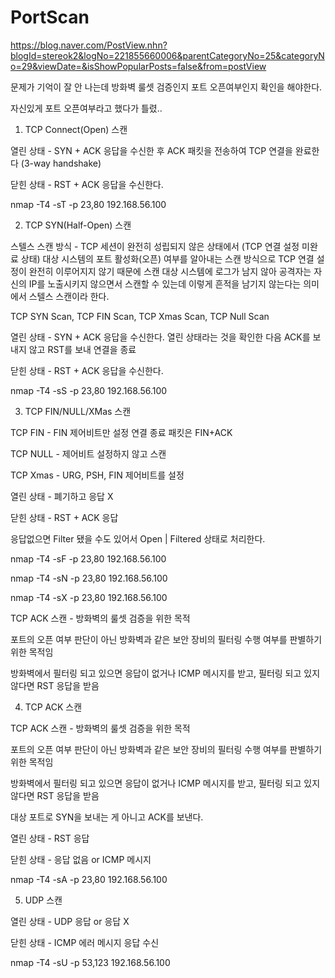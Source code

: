 # PortScan

https://blog.naver.com/PostView.nhn?blogId=stereok2&logNo=221855660006&parentCategoryNo=25&categoryNo=29&viewDate=&isShowPopularPosts=false&from=postView

문제가 기억이 잘 안 나는데 방화벽 룰셋 검증인지 포트 오픈여부인지 확인을 해야한다.

자신있게 포트 오픈여부라고 했다가 틀렸..

1. TCP Connect(Open) 스캔

열린 상태 - SYN + ACK 응답을 수신한 후 ACK 패킷을 전송하여 TCP 연결을 완료한다 (3-way handshake)

닫힌 상태 - RST + ACK 응답을 수신한다.

nmap -T4 -sT -p 23,80 192.168.56.100 

2. TCP SYN(Half-Open) 스캔

스텔스 스캔 방식 - TCP 세션이 완전히 성립되지 않은 상태에서 (TCP 연결 설정 미완료 상태) 대상 시스템의 포트 활성화(오픈) 여부를 알아내는 스캔 방식으로 TCP 연결 설정이 완전히 이루어지지 않기 때문에 스캔 대상 시스템에 로그가 남지 않아 공격자는 자신의 IP를 노출시키지 않으면서 스캔할 수 있는데 이렇게 흔적을 남기지 않는다는 의미에서 스텔스 스캔이라 한다.

TCP SYN Scan, TCP FIN Scan, TCP Xmas Scan, TCP Null Scan

열린 상태 - SYN + ACK 응답을 수신한다. 열린 상태라는 것을 확인한 다음 ACK를 보내지 않고 RST를 보내 연결을 종료

닫힌 상태 - RST + ACK 응답을 수신한다.

nmap -T4 -sS -p 23,80 192.168.56.100

3. TCP FIN/NULL/XMas 스캔

TCP FIN - FIN 제어비트만 설정 연결 종료 패킷은 FIN+ACK

TCP NULL - 제어비트 설정하지 않고 스캔

TCP Xmas - URG, PSH, FIN 제어비트를 설정

열린 상태 - 폐기하고 응답 X

닫힌 상태 - RST + ACK 응답

응답없으면 Filter 됐을 수도 있어서 Open | Filtered 상태로 처리한다.

nmap -T4 -sF -p 23,80 192.168.56.100

nmap -T4 -sN -p 23,80 192.168.56.100

nmap -T4 -sX -p 23,80 192.168.56.100

TCP ACK 스캔 - 방화벽의 룰셋 검증을 위한 목적

포트의 오픈 여부 판단이 아닌 방화벽과 같은 보안 장비의 필터링 수행 여부를 판별하기 위한 목적임

방화벽에서 필터링 되고 있으면 응답이 없거나 ICMP 메시지를 받고, 필터링 되고 있지 않다면 RST 응답을 받음


4. TCP ACK 스캔

TCP ACK 스캔 - 방화벽의 룰셋 검증을 위한 목적

포트의 오픈 여부 판단이 아닌 방화벽과 같은 보안 장비의 필터링 수행 여부를 판별하기 위한 목적임

방화벽에서 필터링 되고 있으면 응답이 없거나 ICMP 메시지를 받고, 필터링 되고 있지 않다면 RST 응답을 받음

대상 포트로 SYN을 보내는 게 아니고 ACK를 보낸다.

열린 상태 - RST 응답

닫힌 상태 - 응답 없음 or ICMP 메시지

nmap -T4 -sA -p 23,80 192.168.56.100

5. UDP 스캔

열린 상태 - UDP 응답 or 응답 X

닫힌 상태 - ICMP 에러 메시지 응답 수신

nmap -T4 -sU -p 53,123 192.168.56.100

